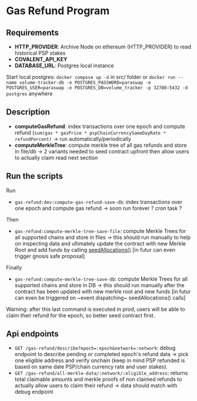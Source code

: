 # Gas Refund Program

## Requirements
- **HTTP_PROVIDER**: Archive Node on ethereum (HTTP_PROVIDER) to read historical PSP stakes
- **COVALENT_API_KEY**
- **DATABASE_URL**: Postgres local instance

Start local postgres:
`docker compose up -d` in src/ folder
or
`docker run --name volume-tracker-db -e POSTGRES_PASSWORD=paraswap -e POSTGRES_USER=paraswap -e POSTGRES_DB=volume_tracker -p 32780:5432 -d postgres` anywhere

## Description

- **computeGasRefund**: index transactions over one epoch and compute refund (`sum(gas * gasPrice * pspChainCurrencySameDayRate * refundPercent)` -> run automatically/periodically
- **computeMerkleTree**: compute merkle tree of all gas refunds and store in file/db -> 2 variants needed to seed contract upfront then allow users to actually claim read next section

## Run the scripts
Run
- `gas-refund:dev:compute-gas-refund-save-db`: index transactions over one epoch and compute gas refund -> soon run forever ? cron task ?

Then
- `gas-refund:compute-merkle-tree-save-file`: compute Merkle Trees for all supported chains and store in files -> this should run manually to help on inspecting data and ultimately update the contract with new Merkle Root and add funds by calling [seedAllocations()](https://github.com/balancer-labs/erc20-redeemable/blob/master/merkle/contracts/MerkleRedeem.sol#L124) [in futur can even trigger gnosis safe proposal]

Finally
- `gas-refund:compute-merkle-tree-save-db`: compute Merkle Trees for all supported chains and store in DB -> this should run manually after the contract has been updated with new merkle root and new funds [in futur can even be triggered on ~event dispatching~ seedAllocations() calls]

Warning: after this last command is executed in prod, users will be able to claim their refund for the epoch, so better seed contract first.

## Api endpoints
- `GET /gas-refund/describe?epoch=:epoch&network=:network`: debug endpoint to describe pending or completed epoch's refund data -> pick one eligible address and verify onchain (keep in mind PSP refunded is based on same date PSP/chain currency rate and user stakes).
- `GET /gas-refund/all-merkle-data/:network/:eligible_address`: returns total claimable amounts and merkle proofs of non claimed refunds to actually allow users to claim their refund -> data should match with debug endpoint